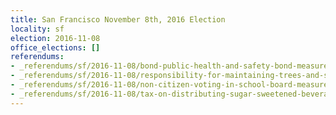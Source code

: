 ```yaml
---
title: San Francisco November 8th, 2016 Election
locality: sf
election: 2016-11-08
office_elections: []
referendums:
- _referendums/sf/2016-11-08/bond-public-health-and-safety-bond-measure.md
- _referendums/sf/2016-11-08/responsibility-for-maintaining-trees-and-surrounding-sidewalks.md
- _referendums/sf/2016-11-08/non-citizen-voting-in-school-board-measure-n.md
- _referendums/sf/2016-11-08/tax-on-distributing-sugar-sweetened-beverages---proposition-v.md
---
```

